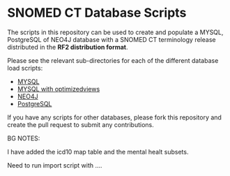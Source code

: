 # SNOMED CT Database Scripts

The scripts in this repository can be used to create and populate a MYSQL, PostgreSQL of NEO4J database with a SNOMED CT terminology release distributed in the **RF2 distribution format**.

Please see the relevant sub-directories for each of the different database load scripts:

- [MYSQL](MySQL/)
- [MYSQL with optimizedviews](mysql-loader-with-optimized-views/)
- [NEO4J](NEO4J/)
- [PostgreSQL](PostgreSQL/)

If you have any scripts for other databases, please fork this repository and create the pull request to submit any contributions.




BG NOTES:

I have added the icd10 map table and the mental healt subsets. 

Need to run import script with ....
